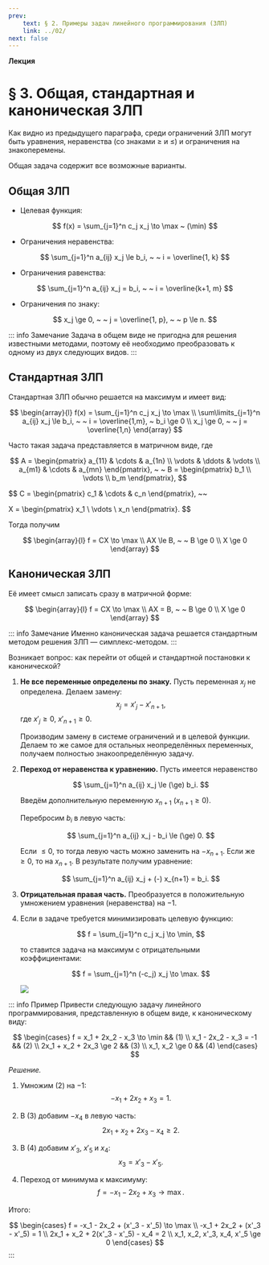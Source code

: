 ```yaml
---
prev:
    text: § 2. Примеры задач линейного программирования (ЗЛП)
    link: ../02/
next: false
---
```


**Лекция**

# § 3. Общая, стандартная и каноническая ЗЛП

Как видно из предыдущего параграфа, среди ограничений ЗЛП могут быть уравнения, неравенства (со знаками $\ge$ и $\le$) и ограничения на знакоперемены.

Общая задача содержит все возможные варианты.

## Общая ЗЛП

* Целевая функция:

$$
f(x) = \sum_{j=1}^n c_j x_j \to \max ~ (\min)
$$

* Ограничения неравенства:

$$
\sum_{j=1}^n a_{ij} x_j \le b_i, ~ ~ i = \overline{1, k}
$$

* Ограничения равенства:

$$
\sum_{j=1}^n a_{ij} x_j = b_i, ~ ~ i = \overline{k+1, m}
$$

* Ограничения по знаку:

$$
x_j \ge 0, ~ ~ j = \overline{1, p}, ~ ~ p \le n.
$$

::: info Замечание
Задача в общем виде не пригодна для решения известными методами, поэтому её необходимо преобразовать к одному из двух следующих видов.
:::

## Стандартная ЗЛП

Стандартная ЗЛП обычно решается на максимум и имеет вид:

$$
\begin{array}{l}
f(x) = \sum_{j=1}^n c_j x_j \to \max \\
\sum\limits_{j=1}^n a_{ij} x_j \le b_i, ~ ~ i = \overline{1,m}, ~ b_i \ge 0 \\
x_j \ge 0, ~ ~ j = \overline{1,n}
\end{array}
$$

Часто такая задача представляется в матричном виде, где

$$
A = \begin{pmatrix}
a_{11} & \cdots & a_{1n} \\
\vdots & \ddots & \vdots \\
a_{m1} & \cdots & a_{mn}
\end{pmatrix}, ~ ~
B = \begin{pmatrix}
b_1 \\ \vdots \\ b_m
\end{pmatrix},
$$

$$
C = \begin{pmatrix}
c_1 & \cdots & c_n
\end{pmatrix}, ~~

X = \begin{pmatrix}
x_1 \\ \vdots \\ x_n
\end{pmatrix}.
$$

Тогда получим

$$
\begin{array}{l}
f = CX \to \max \\
AX \le B, ~ ~ B \ge 0 \\
X \ge 0
\end{array}
$$

## Каноническая ЗЛП

Её имеет смысл записать сразу в матричной форме:

$$
\begin{array}{l}
f = CX \to \max \\
AX = B, ~ ~ B \ge 0 \\
X \ge 0
\end{array}
$$

::: info Замечание
Именно каноническая задача решается стандартным методом решения ЗЛП — симплекс-методом.
:::

Возникает вопрос: как перейти от общей и стандартной постановки к канонической?

1. **Не все переменные определены по знаку.** Пусть переменная $x_j$ не определена. Делаем замену:
   $$ x_j = x'_j - x'_{n+1}, $$
   где $x'_j \ge 0$, $x'_{n+1} \ge 0$.

   Производим замену в системе ограничений и в целевой функции. Делаем то же самое для остальных неопределённых переменных, получаем полностью знакоопределённую задачу.

2. **Переход от неравенства к уравнению.** Пусть имеется неравенство

   $$
   \sum_{j=1}^n a_{ij} x_j \le (\ge) b_i.
   $$

   Введём дополнительную переменную $x_{n+1}$ ($x_{n+1} \ge 0$).

   Перебросим $b_i$ в левую часть:

   $$
   \sum_{j=1}^n a_{ij} x_j - b_i \le (\ge) 0.
   $$

   Если $\le 0$, то тогда левую часть можно заменить на $-x_{n+1}$. Если же $\ge 0$, то на $x_{n+1}$. В результате получим уравнение:

   $$
   \sum_{j=1}^n a_{ij} x_j + (-) x_{n+1} = b_i.
   $$

3. **Отрицательная правая часть.** Преобразуется в положительную умножением уравнения (неравенства) на $-1$.

4. Если в задаче требуется минимизировать целевую функцию:

   $$
   f = \sum_{j=1}^n c_j x_j \to \min,
   $$

   то ставится задача на максимум с отрицательными коэффициентами:

   $$
   f = \sum_{j=1}^n (-c_j) x_j \to \max.
   $$

   ![](/media/images/photo_2025-02-11_22-17-01.jpg)

::: info Пример
Привести следующую задачу линейного программирования, представленную в общем виде, к каноническому виду:

$$
\begin{cases}
f = x_1 + 2x_2 - x_3 \to \min && (1) \\
x_1 - 2x_2 - x_3 = -1 && (2) \\
2x_1 + x_2 + 2x_3 \ge 2 && (3) \\
x_1, x_2 \ge 0 && (4)
\end{cases}
$$

*Решение.*

1. Умножим (2) на $-1$:
   $$
   -x_1 + 2x_2 + x_3 = 1.
   $$

2. В (3) добавим $-x_4$ в левую часть:
   $$
   2x_1 + x_2 + 2x_3 - x_4 \ge 2.
   $$

3. В (4) добавим $x'_3$, $x'_5$ и $x_4$:
   $$
   x_3 = x'_3 - x'_5.
   $$

4. Переход от минимума к максимуму:
   $$
   f = -x_1 - 2x_2 + x_3 \to \max.
   $$

Итого:

$$
\begin{cases}
f = -x_1 - 2x_2 + (x'_3 - x'_5) \to \max \\
-x_1 + 2x_2 + (x'_3 - x'_5) = 1 \\
2x_1 + x_2 + 2(x'_3 - x'_5) - x_4 = 2 \\
x_1, x_2, x'_3, x_4, x'_5 \ge 0
\end{cases}
$$
:::